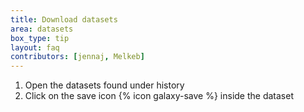 ```yaml
---
title: Download datasets
area: datasets
box_type: tip
layout: faq
contributors: [jennaj, Melkeb]
---
```



1. Open the datasets found under history
2. Click on the save icon {% icon galaxy-save %} inside the dataset
